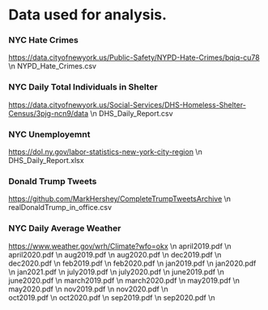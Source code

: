 # Data used for analysis.

### NYC Hate Crimes
https://data.cityofnewyork.us/Public-Safety/NYPD-Hate-Crimes/bqiq-cu78 \n
NYPD_Hate_Crimes.csv

### NYC Daily Total Individuals in Shelter
https://data.cityofnewyork.us/Social-Services/DHS-Homeless-Shelter-Census/3pjg-ncn9/data \n
DHS_Daily_Report.csv

### NYC Unemployemnt
https://dol.ny.gov/labor-statistics-new-york-city-region \n
DHS_Daily_Report.xlsx

### Donald Trump Tweets
https://github.com/MarkHershey/CompleteTrumpTweetsArchive \n
realDonaldTrump_in_office.csv

### NYC Daily Average Weather
https://www.weather.gov/wrh/Climate?wfo=okx \n
april2019.pdf				\n
april2020.pdf				\n
aug2019.pdf				\n
aug2020.pdf				\n
dec2019.pdf				\n
dec2020.pdf				\n
feb2019.pdf				\n
feb2020.pdf				\n
jan2019.pdf				\n
jan2020.pdf    \n
jan2021.pdf				\n
july2019.pdf				\n
july2020.pdf				\n
june2019.pdf				\n
june2020.pdf				\n
march2019.pdf				\n
march2020.pdf				\n
may2019.pdf			\n	
may2020.pdf				\n
nov2019.pdf \n
nov2020.pdf		\n		
oct2019.pdf				\n
oct2020.pdf					\n
sep2019.pdf				\n
sep2020.pdf				\n
 
